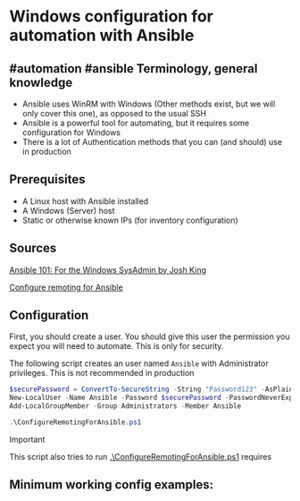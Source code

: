 # Windows configuration for automation with Ansible
#automation #ansible
Terminology, general knowledge
---
- Ansible uses WinRM with Windows (Other methods exist, but we will only cover this one), as opposed to the usual SSH
- Ansible is a powerful tool for automating, but it requires some configuration for Windows
- There is a lot of Authentication methods that you can (and should) use in production

Prerequisites
---
- A Linux host with Ansible installed
- A Windows (Server) host
- Static or otherwise known IPs (for inventory configuration)

Sources
---
[Ansible 101: For the Windows SysAdmin by Josh King](https://www.youtube.com/watch?v=SqO2HkKep90)

[Configure remoting for Ansible](https://github.com/AlbanAndrieu/ansible-windows/blob/master/files/ConfigureRemotingForAnsible.ps1)

Configuration
---
First, you should create a user. You should give this user the permission you expect you will need to automate. This is only for security.

The following script creates an user named `Ansible` with Administrator privileges. This is not recommended in production 
```powershell
$securePassword = ConvertTo-SecureString -String "Password123" -AsPlainText -Force
New-LocalUser -Name Ansible -Password $securePassword -PasswordNeverExpires -AccountNeverExpires
Add-LocalGroupMember -Group Administrators -Member Ansible

.\ConfigureRemotingForAnsible.ps1
```
>[!IMPORTANT]
>This script also tries to run [.\ConfigureRemotingForAnsible.ps1](Windows/Scripts/ConfigureRemotingForAnsible.ps1) requires 







Minimum working config examples:
--- 